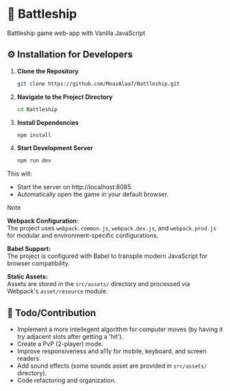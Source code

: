 # 🚢 Battleship
Battleship game web-app with Vanilla JavaScript

## ⚙️ Installation for Developers

1. **Clone the Repository**  
   ```bash
   git clone https://github.com/MoazAlaa7/Battleship.git
2. **Navigate to the Project Directory**
   ```bash
   cd Battleship
3. **Install Dependencies**
   ```bash
   npm install
4. **Start Development Server**
   ```bash
   npm run dev
This will:
- Start the server on http://localhost:8085.
- Automatically open the game in your default browser.

> [!NOTE]
> **Webpack Configuration:**  
  The project uses `webpack.common.js`, `webpack.dev.js`, and `webpack.prod.js` for modular and environment-specific configurations.
> 
> **Babel Support:**  
  The project is configured with Babel to transpile modern JavaScript for browser compatibility.
> 
> **Static Assets:**  
  Assets are stored in the `src/assets/` directory and processed via Webpack's `asset/resource` module.

## 🎯 Todo/Contribution
- Implement a more intellegent algorithm for computer moves (by having it try adjacent slots after getting a 'hit').
- Create a PvP (2-player) mode.
- Improve responsiveness and a11y for mobile, keyboard, and screen readers.
- Add sound effects (some sounds asset are provided in `src/assets/` directory).
- Code refactoring and organization.
